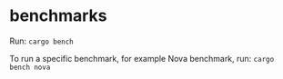 # benchmarks

Run: `cargo bench`

To run a specific benchmark, for example Nova benchmark, run: `cargo bench nova`
